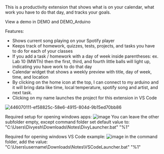 This is a productivity extension that shows what is on your calendar, what work you have to do that day, and tracks your goals.

View a demo in DEMO and DEMO_Arduino

Features:
- Shows current song playing on your Spotify player
- Keeps track of homework, quizzes, tests, projects, and tasks you have to do for each of your classes
- If you add a task / homework with a day of week inside parentheses: ex. Lab 10 (MWTh) then the first, third, and fourth little balls will light up, indicating you have work to do that day
- Calendar widget that shows a weekly preview with title, day of week, time, and location
- By clicking on the home icon at the top, I can connect to my arduino and it will bring data like time, local temperature, spotify song and artist, and next task.
- Clicking on my name launches the project for this extension in VS Code

![446070111-ef58825c-58e6-4915-804d-9b15ed70bb86](https://github.com/user-attachments/assets/b6e3fae3-4c65-4925-9218-dce15e34f09e)


Required setup for opening windows apps:
![image](https://github.com/user-attachments/assets/84b0711b-7a67-4492-825c-2a07eed4ca6d)
You can leave the other subfolder empty, except command folder set default value to: "C:\Users\Divyesh\Downloads\Notes\DivyLauncher.bat" "%1"

Required for opening windows VS Code example:
![image](https://github.com/user-attachments/assets/41f42f41-61e7-45b0-93e2-94b4650139cd)
in the command folder, add the value: "C:\Users\username\Downloads\Notes\VSCodeLauncher.bat" "%1"
